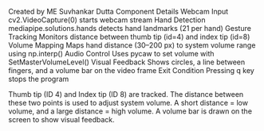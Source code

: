 Created by ME Suvhankar Dutta
Component	Details
Webcam Input	cv2.VideoCapture(0) starts webcam stream
Hand Detection	mediapipe.solutions.hands detects hand landmarks (21 per hand)
Gesture Tracking	Monitors distance between thumb tip (id=4) and index tip (id=8)
Volume Mapping	Maps hand distance (30–200 px) to system volume range using np.interp()
Audio Control	Uses pycaw to set volume with SetMasterVolumeLevel()
Visual Feedback	Shows circles, a line between fingers, and a volume bar on the video frame
Exit Condition	Pressing q key stops the program

Thumb tip (ID 4) and Index tip (ID 8) are tracked.
The distance between these two points is used to adjust system volume.
A short distance = low volume, and a large distance = high volume.
A volume bar is drawn on the screen to show visual feedback.

